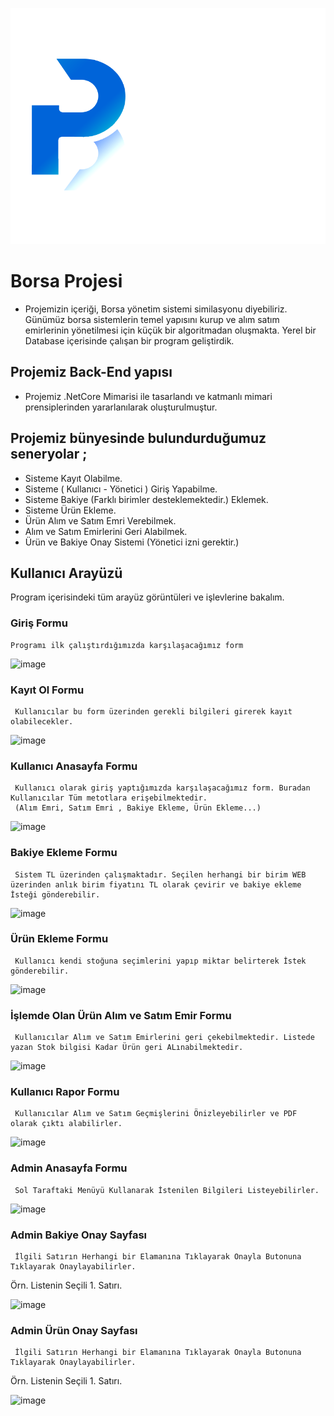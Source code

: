 
![github-small](https://github.com/Emrehan-Aydin/Borsa-projesi/blob/master/logo.png?raw=true)
# Borsa Projesi

* Projemizin içeriği, Borsa yönetim sistemi similasyonu diyebiliriz. Günümüz borsa sistemlerin temel yapısını kurup ve alım satım emirlerinin yönetilmesi için küçük bir algoritmadan oluşmakta.
Yerel bir Database içerisinde çalışan bir program geliştirdik.

## Projemiz Back-End yapısı 

 * Projemiz .NetCore Mimarisi ile tasarlandı ve katmanlı mimari prensiplerinden yararlanılarak oluşturulmuştur.

## Projemiz bünyesinde bulundurduğumuz seneryolar ;
* Sisteme Kayıt Olabilme.
* Sisteme ( Kullanıcı - Yönetici ) Giriş Yapabilme.
* Sisteme Bakiye (Farklı birimler desteklemektedir.) Eklemek.
* Sisteme Ürün Ekleme.
* Ürün Alım ve Satım Emri Verebilmek.
* Alım ve Satım Emirlerini Geri Alabilmek.
* Ürün ve Bakiye Onay Sistemi (Yönetici izni gerektir.)

## Kullanıcı Arayüzü
   Program içerisindeki tüm arayüz görüntüleri ve işlevlerine bakalım.

  ### Giriş Formu
    Programı ilk çalıştırdığımızda karşılaşacağımız form

![image](https://user-images.githubusercontent.com/78824631/118274450-d2a11700-b4cd-11eb-9f80-63aadf1a912f.png)


  ### Kayıt Ol Formu
     Kullanıcılar bu form üzerinden gerekli bilgileri girerek kayıt olabilecekler. 

![image](https://user-images.githubusercontent.com/78824631/118274576-f82e2080-b4cd-11eb-8a28-551c85b98a67.png)

  ### Kullanıcı Anasayfa Formu
     Kullanıcı olarak giriş yaptığımızda karşılaşacağımız form. Buradan Kullanıcılar Tüm metotlara erişebilmektedir.
     (Alım Emri, Satım Emri , Bakiye Ekleme, Ürün Ekleme...)

![image](https://user-images.githubusercontent.com/78824631/122639303-c11ce180-d101-11eb-8702-a0a0e9d2bc82.png)

  ### Bakiye Ekleme Formu
     Sistem TL üzerinden çalışmaktadır. Seçilen herhangi bir birim WEB üzerinden anlık birim fiyatını TL olarak çevirir ve bakiye ekleme İsteği gönderebilir.

![image](https://user-images.githubusercontent.com/78824631/122639341-f7f2f780-d101-11eb-8604-a575750eaa3b.png)

  ### Ürün Ekleme Formu
     Kullanıcı kendi stoğuna seçimlerini yapıp miktar belirterek İstek gönderebilir.

![image](https://user-images.githubusercontent.com/78824631/118274989-80acc100-b4ce-11eb-856e-f3684c9e4eed.png)

  ### İşlemde Olan Ürün Alım ve Satım Emir Formu
     Kullanıcılar Alım ve Satım Emirlerini geri çekebilmektedir. Listede yazan Stok bilgisi Kadar Ürün geri ALınabilmektedir.

![image](https://user-images.githubusercontent.com/78824631/118275459-1ba59b00-b4cf-11eb-8364-2876e5170c7c.png)
  
  ### Kullanıcı Rapor Formu
     Kullanıcılar Alım ve Satım Geçmişlerini Önizleyebilirler ve PDF olarak çıktı alabilirler.

![image](https://user-images.githubusercontent.com/78824631/122639364-21138800-d102-11eb-88ed-bd3f5f2ffd18.png)
  ### Admin Anasayfa Formu
     Sol Taraftaki Menüyü Kullanarak İstenilen Bilgileri Listeyebilirler.

![image](https://user-images.githubusercontent.com/78824631/118275926-b900cf00-b4cf-11eb-8a56-a2bafc051df9.png)

  ### Admin Bakiye Onay Sayfası
     İlgili Satırın Herhangi bir Elamanına Tıklayarak Onayla Butonuna Tıklayarak Onaylayabilirler.
Örn. Listenin Seçili 1. Satırı.

![image](https://user-images.githubusercontent.com/78824631/118276543-725fa480-b4d0-11eb-9700-9dc00192fd01.png)

  ### Admin Ürün Onay Sayfası
     İlgili Satırın Herhangi bir Elamanına Tıklayarak Onayla Butonuna Tıklayarak Onaylayabilirler.
Örn. Listenin Seçili 1. Satırı.

![image](https://user-images.githubusercontent.com/78824631/118276922-e26e2a80-b4d0-11eb-9142-b63d827c2de8.png)
